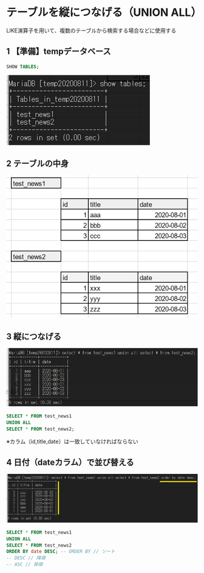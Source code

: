 # テーブルを縦につなげる（UNION ALL）

LIKE演算子を用いて、複数のテーブルから検索する場合などに使用する


## 1 【準備】tempデータベース

```SQL
SHOW TABLES;
```

![2](images/unionall2.png)

## 2 テーブルの中身

![1](images/unionall1.png)


## 3 縦につなげる
![3](images/unionall3.png)

```SQL
SELECT * FROM test_news1
UNION ALL
SELECT * FROM test_news2;
```

※カラム（id,title,date）は一致していなければならない


## 4 日付（dateカラム）で並び替える
![4](images/unionall4.png)

```SQL
SELECT * FROM test_news1
UNION ALL
SELECT * FROM test_news2
ORDER BY date DESC; -- ORDER BY // ソート
-- DESC // 降順
-- ASC // 昇順
```
